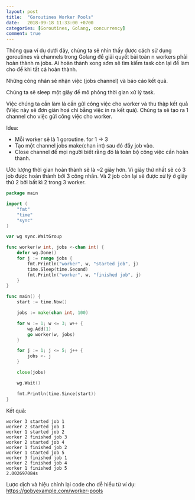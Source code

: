 ```yaml
---
layout: post
title:  "Goroutines Worker Pools"
date:   2018-09-18 11:33:00 +0700
categories: [Goroutines, Golang, concurrency]
comment: true
---
```


Thông qua ví dụ dưới đây, chúng ta sẽ nhìn thấy được cách sử dụng goroutines và channels trong Golang để giải quyết bài toàn n workers phải hoàn thành m jobs. Ai hoàn thành xong sớm sẽ tìm kiếm task còn lại để làm cho để khi tất cả hoàn thành.

Những công nhân sẽ nhận việc (jobs channel) và báo cáo kết quả.

Chúng ta sẽ sleep một giây để mô phỏng thời gian xử lý task.

Việc chúng ta cần làm là cần gửi công việc cho worker và thu thập kết quả (Việc này sẽ đơn giản hoá chỉ bằng việc in ra kết quả). Chúng ta sẽ tạo ra 1 channel cho việc gửi công việc cho worker.

Idea:

- Mỗi worker sẽ là 1 goroutine. for 1 -> 3
- Tạo một channel jobs make(chan int) sau đó đẩy job vào.
- Close channel để mọi người biết rằng đó là toàn bộ công việc cần hoàn thành.

Ước lượng thời gian hoàn thành sẽ là ~2 giây hơn. Vì giây thứ nhất sẽ có 3 job được hoàn thành bởi 3 công nhân. Và 2 job còn lại sẽ được xử lý ở giây thứ 2 bởi bất kì 2 trong 3 worker.


```go
package main

import (
    "fmt"
    "time"
    "sync"
)

var wg sync.WaitGroup

func worker(w int, jobs <-chan int) {
    defer wg.Done()
    for j := range jobs {
        fmt.Println("worker", w, "started job", j)
        time.Sleep(time.Second)
        fmt.Println("worker", w, "finished job", j)
    }
}

func main() {
    start := time.Now()

    jobs := make(chan int, 100)

    for w := 1; w <= 3; w++ {
        wg.Add(1)
        go worker(w, jobs)
    }

    for j := 1; j <= 5; j++ {
        jobs <- j
    }

    close(jobs)

    wg.Wait()

    fmt.Println(time.Since(start))
}
```

Kết quả:

```
worker 3 started job 1
worker 2 started job 3
worker 1 started job 2
worker 2 finished job 3
worker 2 started job 4
worker 1 finished job 2
worker 1 started job 5
worker 3 finished job 1
worker 2 finished job 4
worker 1 finished job 5
2.002697084s
```

Lược dịch và hiệu chỉnh lại code cho dễ hiểu từ ví dụ: https://gobyexample.com/worker-pools